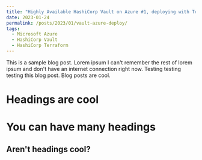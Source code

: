 ```yaml
---
title: "Highly Available HashiCorp Vault on Azure #1, deploying with Terraform"
date: 2023-01-24
permalink: /posts/2023/01/vault-azure-deploy/
tags:
  - Microsoft Azure
  - HashiCorp Vault
  - HashiCorp Terraform
---
```


This is a sample blog post. Lorem ipsum I can't remember the rest of lorem ipsum and don't have an internet connection right now. Testing testing testing this blog post. Blog posts are cool.

# Headings are cool

# You can have many headings

## Aren't headings cool?
